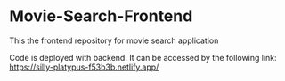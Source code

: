 # Movie-Search-Frontend
This the frontend repository for movie search application

Code is deployed with backend. It can be accessed by the following link:
https://silly-platypus-f53b3b.netlify.app/
